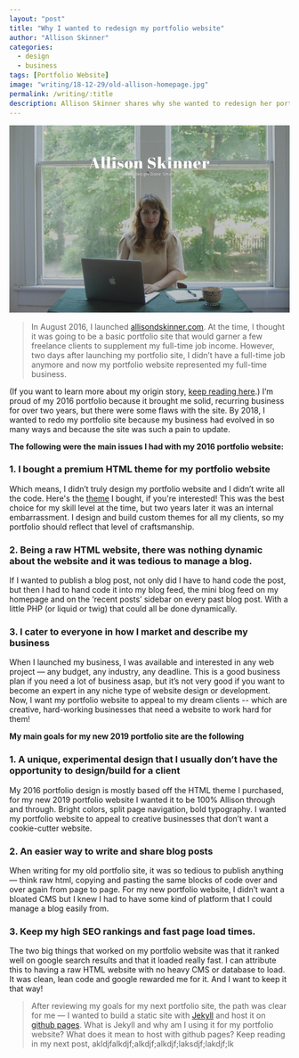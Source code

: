 ```yaml
---
layout: "post"
title: "Why I wanted to redesign my portfolio website"
author: "Allison Skinner"
categories:
  - design
  - business
tags: [Portfolio Website]
image: "writing/18-12-29/old-allison-homepage.jpg"
permalink: /writing/:title
description: Allison Skinner shares why she wanted to redesign her portfolio website for her business Allison Skinner Web Design and Development
---
```


![Homepage of 2016 version of Allison Skinner Web Design and Development website](../assets/img/writing/18-12-29/old-allison-homepage.jpg)

>In August 2016, I launched [allisondskinner.com](https://allisondskinner.com). At the time, I thought it was going to be a basic portfolio site that would garner a few freelance clients to supplement my full-time job income. However, two days after launching my portfolio site, I didn’t have a full-time job anymore and now my portfolio website represented my full-time business.

(If you want to learn more about my origin story, [keep reading here](/writing/One-Year-Full-Time-Freelancing-What-Ive-Learned-Pt-1).) I’m proud of my 2016 portfolio because it brought me solid, recurring business for over two years, but there were some flaws with the site.
By 2018, I wanted to redo my portfolio site because my business had evolved in so many ways and because the site was such a pain to update.

**The following were the main issues I had with my 2016 portfolio website:**

### 1. I bought a premium HTML theme for my portfolio website
Which means, I didn’t truly design my portfolio website and I didn’t write all the code. Here's the [theme](https://themeforest.net/item/sartre-creative-multipurpose-html-template/13912008) I bought, if you're interested! This was the best choice for my skill level at the time, but two years later it was an internal embarrassment. I design and build custom themes for all my clients, so my portfolio should reflect that level of craftsmanship.

### 2. Being a raw HTML website, there was nothing dynamic about the website and it was tedious to manage a blog.
If I wanted to publish a blog post, not only did I have to hand code the post, but then I had to hand code it into my blog feed, the mini blog feed on my homepage and on the ‘recent posts’ sidebar on every past blog post. With a little PHP (or liquid or twig) that could all be done dynamically.

### 3. I cater to everyone in how I market and describe my business
When I launched my business, I was available and interested in any web project — any budget, any industry, any deadline. This is a good business plan if you need a lot of business asap, but it’s not very good if you want to become an expert in any niche type of website design or development. Now, I want my portfolio website to appeal to my dream clients -- which are creative, hard-working businesses that need a website to work hard for them!

**My main goals for my new 2019 portfolio site are the following**

### 1. A unique, experimental design that I usually don’t have the opportunity to design/build for a client
My 2016 portfolio design is mostly based off the HTML theme I purchased, for my new 2019 portfolio website I wanted it to be 100% Allison through and through. Bright colors, split page navigation, bold typography. I wanted my portfolio website to appeal to creative businesses that don’t want a cookie-cutter website.

### 2. An easier way to write and share blog posts
When writing for my old portfolio site, it was so tedious to publish anything — think raw html, copying and pasting the same blocks of code over and over again from page to page. For my new portfolio website, I didn’t want a bloated CMS but I knew I had to have some kind of platform that I could manage a blog easily from.

### 3. Keep my high SEO rankings and fast page load times.
The two big things that worked on my portfolio website was that it ranked well on google search results and that it loaded really fast. I can attribute this to having a raw HTML website with no heavy CMS or database to load. It was clean, lean code and google rewarded me for it. And I want to keep it that way!

>After reviewing my goals for my next portfolio site, the path was clear for me — I wanted to build a static site with [Jekyll](https://jekyllrb.com/) and host it on [github pages](https://pages.github.com/). What is Jekyll and why am I using it for my portfolio website? What does it mean to host with github pages? Keep reading in my next post, akldjfalkdjf;alkdjf;alkdjf;laksdjf;lakdjf;lk
